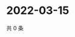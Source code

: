 # 2022-03-15

共 0 条

<!-- BEGIN WEIBO -->
<!-- 最后更新时间 Tue Mar 15 2022 16:00:33 GMT+0800 (China Standard Time) -->

<!-- END WEIBO -->
